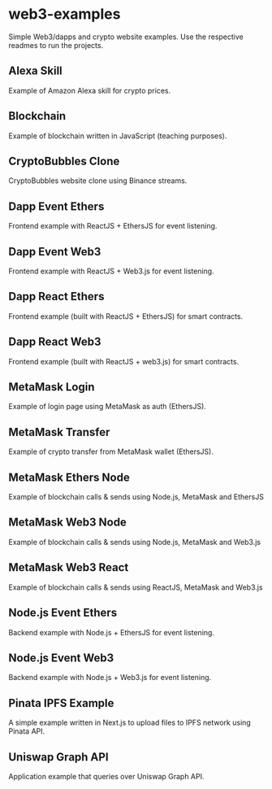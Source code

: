 # web3-examples
Simple Web3/dapps and crypto website examples.
Use the respective readmes to run the projects.

## Alexa Skill
Example of Amazon Alexa skill for crypto prices.

## Blockchain
Example of blockchain written in JavaScript (teaching purposes).

## CryptoBubbles Clone
CryptoBubbles website clone using Binance streams.

## Dapp Event Ethers
Frontend example with ReactJS + EthersJS for event listening.

## Dapp Event Web3
Frontend example with ReactJS + Web3.js for event listening.

## Dapp React Ethers
Frontend example (built with ReactJS + EthersJS) for smart contracts.

## Dapp React Web3
Frontend example (built with ReactJS + web3.js) for smart contracts.

## MetaMask Login
Example of login page using MetaMask as auth (EthersJS).

## MetaMask Transfer
Example of crypto transfer from MetaMask wallet (EthersJS).

## MetaMask Ethers Node
Example of blockchain calls & sends using Node.js, MetaMask and EthersJS

## MetaMask Web3 Node
Example of blockchain calls & sends using Node.js, MetaMask and Web3.js

## MetaMask Web3 React
Example of blockchain calls & sends using ReactJS, MetaMask and Web3.js

## Node.js Event Ethers
Backend example with Node.js + EthersJS for event listening.

## Node.js Event Web3
Backend example with Node.js + Web3.js for event listening.

## Pinata IPFS Example
A simple example written in Next.js to upload files to IPFS network using Pinata API.

## Uniswap Graph API
Application example that queries over Uniswap Graph API.
